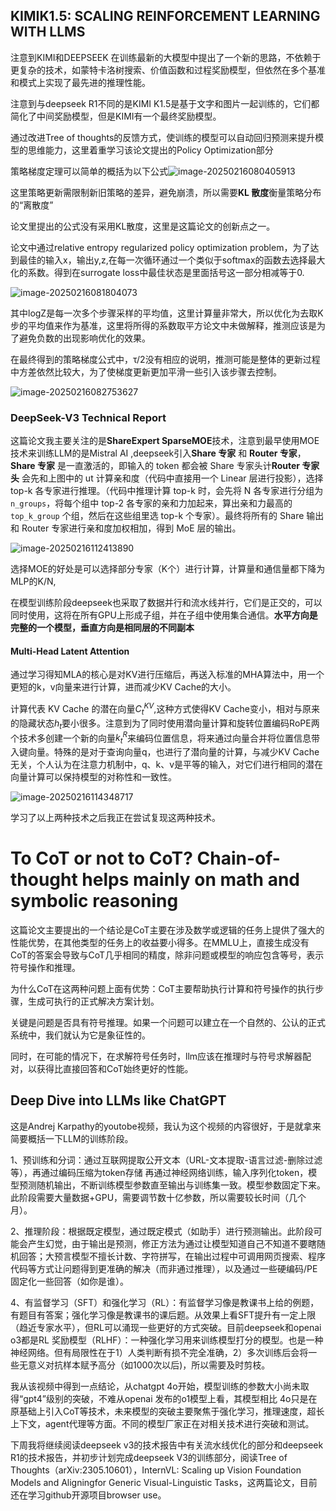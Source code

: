 ## KIMIK1.5: SCALING REINFORCEMENT LEARNING WITH LLMS

注意到KIMI和DEEPSEEK 在训练最新的大模型中提出了一个新的思路，不依赖于更复杂的技术，如蒙特卡洛树搜索、价值函数和过程奖励模型，但依然在多个基准和模式上实现了最先进的推理性能。

注意到与deepseek R1不同的是KIMI K1.5是基于文字和图片一起训练的，它们都简化了中间奖励模型，但是KIMI有一个最终奖励模型。

通过改进Tree of thoughts的反馈方式，使训练的模型可以自动回归预测来提升模型的思维能力，这里着重学习该论文提出的Policy Optimization部分

策略梯度定理可以简单的概括为以下公式![image-20250216080405913](C:\Users\86186\AppData\Roaming\Typora\typora-user-images\image-20250216080405913.png)

这里策略更新需限制新旧策略的差异，避免崩溃，所以需要**KL 散度**衡量策略分布的“离散度”

论文里提出的公式没有采用KL散度，这里是这篇论文的创新点之一。

论文中通过relative entropy regularized policy optimization problem，为了达到最佳的输入x，输出y,z,在每一次循环通过一个类似于softmax的函数去选择最大化的系数。得到在surrogate loss中最佳状态是里面括号这一部分相减等于0.

![image-20250216081804073](C:\Users\86186\AppData\Roaming\Typora\typora-user-images\image-20250216081804073.png)

其中logZ是每一次多个步骤采样的平均值，这里计算量非常大，所以优化为去取K步的平均值来作为基准，这里将所得的系数取平方论文中未做解释，推测应该是为了避免负数的出现影响优化的效果。

在最终得到的策略梯度公式中，τ⁢/2没有相应的说明，推测可能是整体的更新过程中方差依然比较大，为了使梯度更新更加平滑一些引入该步骤去控制。

![image-20250216082753627](C:\Users\86186\AppData\Roaming\Typora\typora-user-images\image-20250216082753627.png)



###  DeepSeek-V3 Technical Report

这篇论文我主要关注的是**ShareExpert SparseMOE**技术，注意到最早使用MOE技术来训练LLM的是Mistral AI ,deepseek引入**Share 专家** 和 **Router 专家**，**Share 专家** 是一直激活的，即输入的 token 都会被 Share 专家头计**Router 专家头** 会先和上图中的 ut 计算亲和度（代码中直接用一个 Linear 层进行投影），选择 top-k 各专家进行推理。（代码中推理计算 top-k 时，会先将 N 各专家进行分组为 `n_groups`，将每个组中 top-2 各专家的亲和力加起来，算出亲和力最高的 `top_k_group` 个组，然后在这些组里选 top-k 个专家）。最终将所有的 Share 输出和 Router 专家进行亲和度加权相加，得到 MoE 层的输出。

![image-20250216112413890](C:\Users\86186\AppData\Roaming\Typora\typora-user-images\image-20250216112413890.png)

选择MOE的好处是可以选择部分专家（K个）进行计算，计算量和通信量都下降为MLP的K/N,

在模型训练阶段deepseek也采取了数据并行和流水线并行，它们是正交的，可以同时使用，这将在所有GPU上形成子组，并在子组中使用集合通信。**水平方向是完整的一个模型，垂直方向是相同层的不同副本**

#### Multi-Head Latent Attention

通过学习得知MLA的核心是对KV进行压缩后，再送入标准的MHA算法中，用一个更短的k，v向量来进行计算，进而减少KV Cache的大小。

计算代表 KV Cache 的潜在向量$C_t^{KV}$,这种方式使得KV Cache变小，相对与原来的隐藏状态$h_t$要小很多。注意到为了同时使用潜向量计算和旋转位置编码RoPE两个技术多创建一个新的向量$k_t^R$来编码位置信息，将来通过向量合并将位置信息带入键向量。特殊的是对于查询向量q，也进行了潜向量的计算，与减少KV Cache无关，个人认为在注意力机制中，q、k、v是平等的输入，对它们进行相同的潜在向量计算可以保持模型的对称性和一致性。

![image-20250216114348717](C:\Users\86186\AppData\Roaming\Typora\typora-user-images\image-20250216114348717.png)

学习了以上两种技术之后我正在尝试复现这两种技术。



# To CoT or not to CoT? Chain-of-thought helps mainly on math and symbolic reasoning



这篇论文主要提出的一个结论是CoT主要在涉及数学或逻辑的任务上提供了强大的性能优势，在其他类型的任务上的收益要小得多。在MMLU上，直接生成没有CoT的答案会导致与CoT几乎相同的精度，除非问题或模型的响应包含等号，表示符号操作和推理。

为什么CoT在这两种问题上面有优势：CoT主要帮助执行计算和符号操作的执行步骤，生成可执行的正式解决方案计划。

关键是问题是否具有符号推理。如果一个问题可以建立在一个自然的、公认的正式系统中，我们就认为它是象征性的。

同时，在可能的情况下，在求解符号任务时，llm应该在推理时与符号求解器配对，以获得比直接回答和CoT始终更好的性能。



## Deep Dive into LLMs like ChatGPT 

这是Andrej Karpathy的youtobe视频，我认为这个视频的内容很好，于是就拿来简要概括一下LLM的训练阶段。

1、预训练和分词：通过互联网提取公开文本（URL-文本提取-语言过滤-删除过滤等），再通过编码压缩为token存储  再通过神经网络训练，输入序列化token，模型预测随机输出，不断训练模型参数直至输出与训练集一致。模型参数固定下来。此阶段需要大量数据+GPU，需要调节数十亿参数，所以需要较长时间（几个月）。

2、推理阶段：根据既定模型，通过既定模式（如助手）进行预测输出。此阶段可能会产生幻觉，由于输出是预测，修正方法为通过让模型知道自己不知道不要瞎随机回答；大预言模型不擅长计数、字符拼写，在输出过程中可调用网页搜索、程序代码等方式让问题得到更准确的解决（而非通过推理），以及通过一些硬编码/PE固定化一些回答（如你是谁）。

4、有监督学习（SFT）和强化学习（RL）：有监督学习像是教课书上给的例题，有题目有答案；强化学习像是教课书的课后题。从效果上看SFT提升有一定上限（趋近专家水平），但RL可以涌现一些更好的方式突破。目前deepseek和openai o3都是RL 奖励模型（RLHF）：一种强化学习用来训练模型打分的模型。也是一种神经网络。但有局限性在于1）人类判断有损不完全准确，2）多次训练后会将一些无意义对抗样本赋予高分（如1000次以后)，所以需要及时剪枝。



我从该视频中得到一点结论，从chatgpt 4o开始，模型训练的参数大小尚未取得“gpt4”级别的突破，不难从openai 发布的o1模型上看，其模型相比 4o只是在原基础上引入CoT等技术，未来模型的突破主要聚焦于强化学习，推理速度，超长上下文，agent代理等方面。不同的模型厂家正在对相关技术进行突破和测试。

下周我将继续阅读deepseek v3的技术报告中有关流水线优化的部分和deepseek R1的技术报告，并初步计划完成deepseek V3的训练部分，阅读Tree of Thoughts（arXiv:2305.10601），InternVL: Scaling up Vision Foundation Models and Aligningfor Generic Visual-Linguistic Tasks，这两篇论文，目前还在学习github开源项目browser use。